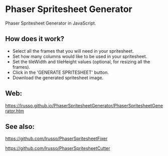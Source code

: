# Phaser Spritesheet Generator

Phaser Spritesheet Generator in JavaScript.

## How does it work?

* Select all the frames that you will need in your spritesheet.
* Set how many columns would like to be used in your spritesheet.
* Set the tileWidth and tileHeight values (optional, for resizing all the frames).
* Click in the 'GENERATE SPRITESHEET' button.
* Download the generated spritesheet image.

## Web:

https://lrusso.github.io/PhaserSpritesheetGenerator/PhaserSpritesheetGenerator.htm

## See also:

https://github.com/lrusso/PhaserSpritesheetFixer

https://github.com/lrusso/PhaserSpritesheetCutter
